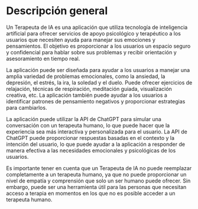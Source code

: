 # Descripción general
Un Terapeuta de IA es una aplicación que utiliza tecnología de inteligencia artificial para ofrecer servicios de apoyo psicológico y terapéutico a los usuarios que necesiten ayuda para manejar sus emociones y pensamientos. El objetivo es proporcionar a los usuarios un espacio seguro y confidencial para hablar sobre sus problemas y recibir orientación y asesoramiento en tiempo real.

La aplicación puede ser diseñada para ayudar a los usuarios a manejar una amplia variedad de problemas emocionales, como la ansiedad, la depresión, el estrés, la ira, la soledad y el duelo. Puede ofrecer ejercicios de relajación, técnicas de respiración, meditación guiada, visualización creativa, etc. La aplicación también puede ayudar a los usuarios a identificar patrones de pensamiento negativos y proporcionar estrategias para cambiarlos.

La aplicación puede utilizar la API de ChatGPT para simular una conversación con un terapeuta humano, lo que puede hacer que la experiencia sea más interactiva y personalizada para el usuario. La API de ChatGPT puede proporcionar respuestas basadas en el contexto y la intención del usuario, lo que puede ayudar a la aplicación a responder de manera efectiva a las necesidades emocionales y psicológicas de los usuarios.

Es importante tener en cuenta que un Terapeuta de IA no puede reemplazar completamente a un terapeuta humano, ya que no puede proporcionar un nivel de empatía y comprensión que solo un ser humano puede ofrecer. Sin embargo, puede ser una herramienta útil para las personas que necesitan acceso a terapia en momentos en los que no es posible acceder a un terapeuta humano.